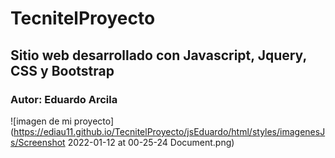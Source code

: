 # TecnitelProyecto
## Sitio web desarrollado con Javascript, Jquery, CSS y Bootstrap
 ### Autor: Eduardo Arcila
 ![imagen de mi proyecto](https://ediau11.github.io/TecnitelProyecto/jsEduardo/html/styles/imagenesJs/Screenshot 2022-01-12 at 00-25-24 Document.png)
